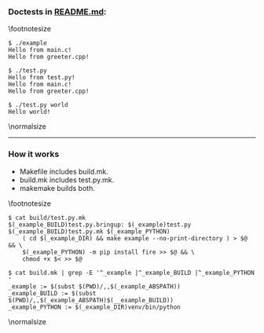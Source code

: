 ### Doctests in [README.md](README.md):

\footnotesize
~~~ {.sh}
$ ./example
Hello from main.c!
Hello from greeter.cpp!

$ ./test.py
Hello from test.py!
Hello from main.c!
Hello from greeter.cpp!

$ ./test.py world
Hello world!

~~~
\normalsize

---

### How it works

- Makefile includes build.mk.
- build.mk includes test.py.mk.
- makemake builds both.

\footnotesize
~~~ {.sh}
$ cat build/test.py.mk
$(_example_BUILD)test.py.bringup: $(_example)test.py $(_example_BUILD)test.py.mk $(_example_PYTHON)
	( cd $(_example_DIR) && make example --no-print-directory ) > $@ && \
	$(_example_PYTHON) -m pip install fire >> $@ && \
	chmod +x $< >> $@

$ cat build.mk | grep -E '^_example |^_example_BUILD |^_example_PYTHON '
_example := $(subst $(PWD)/,,$(_example_ABSPATH))
_example_BUILD := $(subst $(PWD)/,,$(_example_ABSPATH)$(__example_BUILD))
_example_PYTHON := $(_example_DIR)venv/bin/python

~~~
\normalsize
